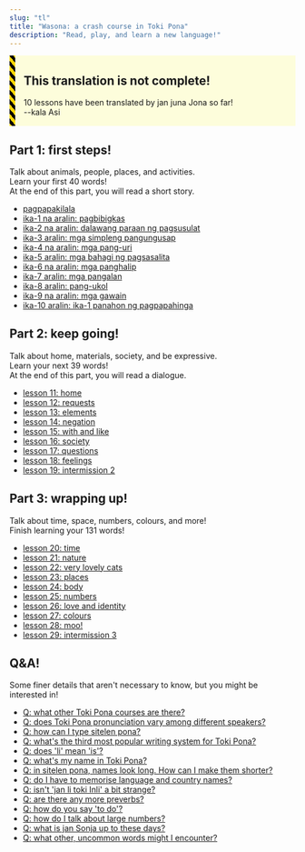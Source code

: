 ```yaml
---
slug: "tl"
title: "Wasona: a crash course in Toki Pona"
description: "Read, play, and learn a new language!"
---
```


<div style="
    margin: 10px 0;
    padding: 2px 15px;
    background: #ffff0022;
    border-left-width: 10px;
    border-left-style: solid;
    border-image: repeating-linear-gradient(
        45deg,
        black,
        black              5px,
        gold 5px,
        gold 10px
    ) 10;
">

## This translation is not complete!

10 lessons have been translated by jan juna Jona so far!  
--kala Asi

</div>

## Part 1: first steps!

Talk about animals, people, places, and activities.  
Learn your first 40 words!  
At the end of this part, you will read a short story.

* [pagpapakilala](tl/00)
* [ika-1 na aralin: pagbibigkas](tl/01)
* [ika-2 na aralin: dalawang paraan ng pagsusulat](tl/02)
* [ika-3 aralin: mga simpleng pangungusap](tl/03)
* [ika-4 na aralin: mga pang-uri](tl/04)
* [ika-5 aralin: mga bahagi ng pagsasalita](tl/05)
* [ika-6 na aralin: mga panghalip](tl/06)
* [ika-7 aralin: mga pangalan](tl/07)
* [ika-8 aralin: pang-ukol](tl/08)
* [ika-9 na aralin: mga gawain](tl/09)
* [ika-10 aralin: ika-1 panahon ng pagpapahinga](tl/10)

## Part 2: keep going!

Talk about home, materials, society, and be expressive.  
Learn your next 39 words!  
At the end of this part, you will read a dialogue.

* [lesson 11: home](tl/11)
* [lesson 12: requests](tl/12)
* [lesson 13: elements](tl/13)
* [lesson 14: negation](tl/14)
* [lesson 15: with and like](tl/15)
* [lesson 16: society](tl/16)
* [lesson 17: questions](tl/17)
* [lesson 18: feelings](tl/18)
* [lesson 19: intermission 2](tl/19)

## Part 3: wrapping up!

Talk about time, space, numbers, colours, and more!  
Finish learning your 131 words!

* [lesson 20: time](tl/20)
* [lesson 21: nature](tl/21)
* [lesson 22: very lovely cats](tl/22)
* [lesson 23: places](tl/23)
* [lesson 24: body](tl/24)
* [lesson 25: numbers](tl/25)
* [lesson 26: love and identity](tl/26)
* [lesson 27: colours](tl/27)
* [lesson 28: moo!](tl/28)
* [lesson 29: intermission 3](tl/29)

## Q&A!

Some finer details that aren't necessary to know, but you might be interested in!

* [Q: what other Toki Pona courses are there?](tl/other-courses)
* [Q: does Toki Pona pronunciation vary among different speakers?](tl/sound-variation)
* [Q: how can I type sitelen pona?](tl/fonts)
* [Q: what's the third most popular writing system for Toki Pona?](tl/sitelen-sitelen)
* [Q: does 'li' mean 'is'?](tl/li-and-is)
* [Q: what's my name in Toki Pona?](tl/make-a-name)
* [Q: in sitelen pona, names look long. How can I make them shorter?](tl/simpler-cartouches)
* [Q: do I have to memorise language and country names?](tl/languages-countries)
* [Q: isn't 'jan li toki Inli' a bit strange?](tl/named-verbs)
* [Q: are there any more preverbs?](tl/more-preverbs)
* [Q: how do you say 'to do'?](tl/doing)
* [Q: how do I talk about large numbers?](tl/large-numbers)
* [Q: what is jan Sonja up to these days?](tl/jan-sonja)
* [Q: what other, uncommon words might I encounter?](tl/uncommon-words)
